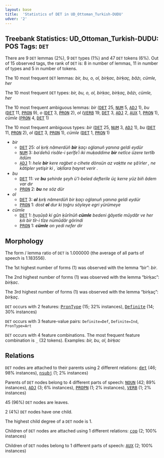 ```yaml
---
layout: base
title:  'Statistics of DET in UD_Ottoman_Turkish-DUDU'
udver: '2'
---
```


## Treebank Statistics: UD_Ottoman_Turkish-DUDU: POS Tags: `DET`

There are 9 `DET` lemmas (2%), 9 `DET` types (1%) and 47 `DET` tokens (6%).
Out of 15 observed tags, the rank of `DET` is: 8 in number of lemmas, 11 in number of types and 5 in number of tokens.

The 10 most frequent `DET` lemmas: <em>bir, bu, o, ol, birḳac, birḳaç, bâżı, cümle, her</em>

The 10 most frequent `DET` types:  <em>bir, bu, o, ol, birḳac, birḳaç, bâżı, cümle, her</em>

The 10 most frequent ambiguous lemmas: <em>bir</em> (<tt><a href="ota_dudu-pos-DET.html">DET</a></tt> 25, <tt><a href="ota_dudu-pos-NUM.html">NUM</a></tt> 5, <tt><a href="ota_dudu-pos-ADJ.html">ADJ</a></tt> 1), <em>bu</em> (<tt><a href="ota_dudu-pos-DET.html">DET</a></tt> 11, <tt><a href="ota_dudu-pos-PRON.html">PRON</a></tt> 9), <em>o</em> (<tt><a href="ota_dudu-pos-DET.html">DET</a></tt> 3, <tt><a href="ota_dudu-pos-PRON.html">PRON</a></tt> 2), <em>ol</em> (<tt><a href="ota_dudu-pos-VERB.html">VERB</a></tt> 19, <tt><a href="ota_dudu-pos-DET.html">DET</a></tt> 3, <tt><a href="ota_dudu-pos-ADJ.html">ADJ</a></tt> 2, <tt><a href="ota_dudu-pos-AUX.html">AUX</a></tt> 1, <tt><a href="ota_dudu-pos-PRON.html">PRON</a></tt> 1), <em>cümle</em> (<tt><a href="ota_dudu-pos-PRON.html">PRON</a></tt> 4, <tt><a href="ota_dudu-pos-DET.html">DET</a></tt> 1)

The 10 most frequent ambiguous types:  <em>bir</em> (<tt><a href="ota_dudu-pos-DET.html">DET</a></tt> 25, <tt><a href="ota_dudu-pos-NUM.html">NUM</a></tt> 3, <tt><a href="ota_dudu-pos-ADJ.html">ADJ</a></tt> 1), <em>bu</em> (<tt><a href="ota_dudu-pos-DET.html">DET</a></tt> 11, <tt><a href="ota_dudu-pos-PRON.html">PRON</a></tt> 2), <em>ol</em> (<tt><a href="ota_dudu-pos-DET.html">DET</a></tt> 3, <tt><a href="ota_dudu-pos-PRON.html">PRON</a></tt> 1), <em>cümle</em> (<tt><a href="ota_dudu-pos-DET.html">DET</a></tt> 1, <tt><a href="ota_dudu-pos-PRON.html">PRON</a></tt> 1)


* <em>bir</em>
  * <tt><a href="ota_dudu-pos-DET.html">DET</a></tt> 25: <em>ol ḳırḳ nâmerdüñ <b>bir</b> ḳaçı oġlanuñ yanına geldi eydür</em>
  * <tt><a href="ota_dudu-pos-NUM.html">NUM</a></tt> 3: <em>baʿdehû risâle-i şerîfeʾi iki muḳaddime <b>bir</b> netîce üzere tertîb itdüm</em>
  * <tt><a href="ota_dudu-pos-ADJ.html">ADJ</a></tt> 1: <em>hele <b>bir</b> kere raġbet o cihete dönsün az vaḳtte ne şâʿirler , ne kâtipler yetişir ki , ʿaḳllara ḥayret verir .</em>
* <em>bu</em>
  * <tt><a href="ota_dudu-pos-DET.html">DET</a></tt> 11: <em>ve <b>bu</b> şehirde şeyh ü’l-beled defterile üç kerre yüz biñ âdem var dır</em>
  * <tt><a href="ota_dudu-pos-PRON.html">PRON</a></tt> 2: <em><b>bu</b> ne söz dür</em>
* <em>ol</em>
  * <tt><a href="ota_dudu-pos-DET.html">DET</a></tt> 3: <em><b>ol</b> ḳırḳ nâmerdüñ bir ḳaçı oġlanuñ yanına geldi eydür</em>
  * <tt><a href="ota_dudu-pos-PRON.html">PRON</a></tt> 1: <em>dost <b>ol</b> dur ki ṭoġru söyleye egri yürümeye</em>
* <em>cümle</em>
  * <tt><a href="ota_dudu-pos-DET.html">DET</a></tt> 1: <em>ḫuṣûṣâ ki gûn ḳûrînüñ <b>cümle</b> bedeni ġâyetle mûydâr ve her ḳılı bir tîr-i tîze nümûdâr görindi</em>
  * <tt><a href="ota_dudu-pos-PRON.html">PRON</a></tt> 1: <em><b>cümle</b> on yedi nefer dir</em>

## Morphology

The form / lemma ratio of `DET` is 1.000000 (the average of all parts of speech is 1.183556).

The 1st highest number of forms (1) was observed with the lemma “bir”: <em>bir</em>.

The 2nd highest number of forms (1) was observed with the lemma “birḳac”: <em>birḳac</em>.

The 3rd highest number of forms (1) was observed with the lemma “birḳaç”: <em>birḳaç</em>.

`DET` occurs with 2 features: <tt><a href="ota_dudu-feat-PronType.html">PronType</a></tt> (15; 32% instances), <tt><a href="ota_dudu-feat-Definite.html">Definite</a></tt> (14; 30% instances)

`DET` occurs with 3 feature-value pairs: `Definite=Def`, `Definite=Ind`, `PronType=Art`

`DET` occurs with 4 feature combinations.
The most frequent feature combination is `_` (32 tokens).
Examples: <em>bir, bu, ol, birḳac</em>


## Relations

`DET` nodes are attached to their parents using 2 different relations: <tt><a href="ota_dudu-dep-det.html">det</a></tt> (46; 98% instances), <tt><a href="ota_dudu-dep-nsubj.html">nsubj</a></tt> (1; 2% instances)

Parents of `DET` nodes belong to 4 different parts of speech: <tt><a href="ota_dudu-pos-NOUN.html">NOUN</a></tt> (42; 89% instances), <tt><a href="ota_dudu-pos-ADJ.html">ADJ</a></tt> (3; 6% instances), <tt><a href="ota_dudu-pos-PROPN.html">PROPN</a></tt> (1; 2% instances), <tt><a href="ota_dudu-pos-VERB.html">VERB</a></tt> (1; 2% instances)

45 (96%) `DET` nodes are leaves.

2 (4%) `DET` nodes have one child.

The highest child degree of a `DET` node is 1.

Children of `DET` nodes are attached using 1 different relations: <tt><a href="ota_dudu-dep-cop.html">cop</a></tt> (2; 100% instances)

Children of `DET` nodes belong to 1 different parts of speech: <tt><a href="ota_dudu-pos-AUX.html">AUX</a></tt> (2; 100% instances)

